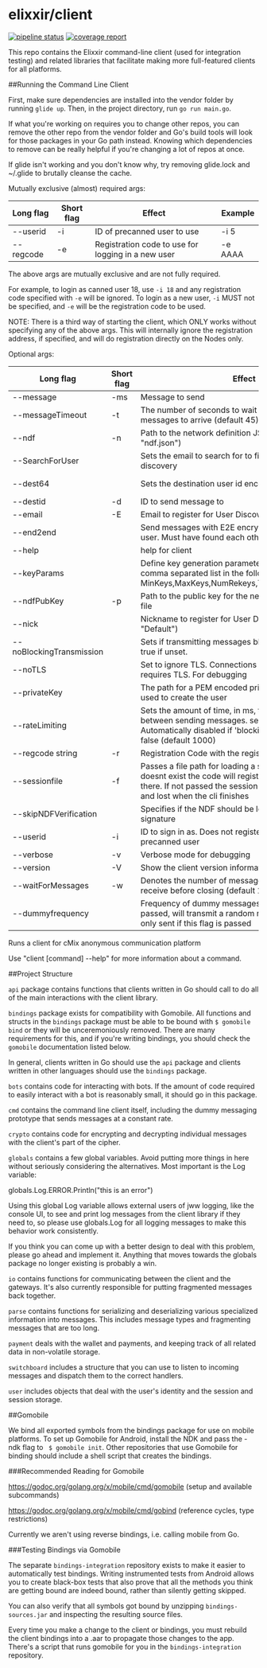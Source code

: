 # elixxir/client

[![pipeline status](https://gitlab.com/elixxir/client/badges/master/pipeline.svg)](https://gitlab.com/elixxir/client/commits/master)
[![coverage report](https://gitlab.com/elixxir/client/badges/master/coverage.svg)](https://gitlab.com/elixxir/client/commits/master)

This repo contains the Elixxir command-line client (used for integration
testing) and related libraries that facilitate making more full-featured
clients for all platforms.

##Running the Command Line Client

First, make sure dependencies are installed into the vendor folder by running
`glide up`. Then, in the project directory, run `go run main.go`.

If what you're working on requires you to change other repos, you can remove
the other repo from the vendor folder and Go's build tools will look for those
packages in your Go path instead. Knowing which dependencies to remove can be
really helpful if you're changing a lot of repos at once.

If glide isn't working and you don't know why, try removing glide.lock and
~/.glide to brutally cleanse the cache.


Mutually exclusive (almost) required args:

|Long flag|Short flag|Effect|Example|
|---|---|---|---|
|--userid|-i|ID of precanned user to use|-i 5|
|--regcode|-e|Registration code to use for logging in a new user|-e AAAA|

The above args are mutually exclusive and are not fully required.

For example, to login as canned user 18, use `-i 18` and any registration code specified with `-e` will be ignored.
To login as a new user, `-i` MUST not be specified, and `-e` will be the registration code to be used.

NOTE: There is a third way of starting the client, which ONLY works without specifying any of the above args.
This will internally ignore the registration address, if specified, and will do registration directly on the Nodes
only.

Optional args:

|Long flag|Short flag|Effect|Example|
|---|---|---|---|
|--message|-ms|Message to send|-m "top of the morning"|
|--messageTimeout|-t|The number of seconds to wait for 'waitForMessages' messages to arrive (default 45)|-t 42|
|--ndf|-n|Path to the network definition JSON file (default "ndf.json")| -n "ndf.json"|
|--SearchForUser| |Sets the email to search for to find a user with user discovery| -s "david@chaum.com|
|--dest64| |Sets the destination user id encoded in base 64| --dest64 "yCvV6AsEK3l+45Gn4awBJ4lpb+hT2sO6yzxjeraRor0="|
|--destid|-d|ID to send message to| -d 69|
|--email|-E|Email to register for User Discovery| -e "david@chaum.com"|
|--end2end| |Send messages with E2E encryption to destination user. Must have found each other via UDB first| -end2end|
|--help| |help for client| --help|
|--keyParams| |Define key generation parameters. Pass values in comma separated list in the following order: MinKeys,MaxKeys,NumRekeys,TTLScalar,MinNumKeys| |
|--ndfPubKey|-p|Path to the public key for the network definition JSON file|
|--nick| |Nickname to register for User Discovery (default "Default")| --nick "zezima"|
|--noBlockingTransmission| |Sets if transmitting messages blocks or not.  Defaults to true if unset.|--noBlockingTransmission|
|--noTLS| |Set to ignore TLS. Connections will fail if the network requires TLS. For debugging|--noTLS|
|--privateKey| |The path for a PEM encoded private key which will be used to create the user|--privateKey "key.pem"|
|--rateLimiting| |Sets the amount of time, in ms, that the client waits between sending messages.  set to zero to disable.  Automatically disabled if 'blockingTransmission' is false (default 1000)| --rateLimiting 100|
|--regcode string|-r|Registration Code with the registration server |--regcode "AAAA"|
|--sessionfile|-f|Passes a file path for loading a session.  If the file doesnt exist the code will register the user and store it there.  If not passed the session will be stored to ram and lost when the cli finishes| -s "user.session"|
|--skipNDFVerification| |Specifies if the NDF should be loaded without the signature|--skipNDFVerification|
|--userid|-i|ID to sign in as. Does not register, must be an available precanned user |-i 32|
|--verbose|-v|Verbose mode for debugging|-v|
|--version|-V|Show the client version information|-V|
|--waitForMessages|-w|Denotes the number of messages the client should receive before closing (default 1)|-w 7|
|--dummyfrequency| |Frequency of dummy messages in Hz.  If no message is passed, will transmit a random message.  Dummies are only sent if this flag is passed| --dummyfrequency 30.5|

Runs a client for cMix anonymous communication platform

Use "client [command] --help" for more information about a command.



##Project Structure

`api` package contains functions that clients written in Go should call to do
all of the main interactions with the client library.

`bindings` package exists for compatibility with Gomobile. All functions and
structs in the `bindings` package must be able to be bound with `$ gomobile bind`
or they will be unceremoniously removed. There are many requirements for 
this, and if you're writing bindings, you should check the `gomobile` 
documentation listed below.

In general, clients written in Go should use the `api` package and clients 
written in other languages should use the `bindings` package.

`bots` contains code for interacting with bots. If the amount of code required
to easily interact with a bot is reasonably small, it should go in this package.

`cmd` contains the command line client itself, including the dummy messaging
prototype that sends messages at a constant rate.

`crypto` contains code for encrypting and decrypting individual messages with
the client's part of the cipher. 

`globals` contains a few global variables. Avoid putting more things in here
without seriously considering the alternatives. Most important is the Log 
variable:

globals.Log.ERROR.Println("this is an error")

Using this global Log variable allows external users of jww logging, like the 
console UI, to see and print log messages from the client library if they need
to, so please use globals.Log for all logging messages to make this behavior
work consistently.

If you think you can come up with a better design to deal with this problem, 
please go ahead and implement it. Anything that moves towards the globals 
package no longer existing is probably a win.

`io` contains functions for communicating between the client and the gateways.
It's also currently responsible for putting fragmented messages back together.

`parse` contains functions for serializing and deserializing various specialized
information into messages. This includes message types and fragmenting messages
that are too long.

`payment` deals with the wallet and payments, and keeping track of all related
data in non-volatile storage.

`switchboard` includes a structure that you can use to listen to incoming 
messages and dispatch them to the correct handlers.

`user` includes objects that deal with the user's identity and the session 
and session storage.

##Gomobile

We bind all exported symbols from the bindings package for use on mobile 
platforms. To set up Gomobile for Android, install the NDK and 
pass the -ndk flag to ` $ gomobile init`. Other repositories that use Gomobile
for binding should include a shell script that creates the bindings.

###Recommended Reading for Gomobile

https://godoc.org/golang.org/x/mobile/cmd/gomobile (setup and available 
subcommands)

https://godoc.org/golang.org/x/mobile/cmd/gobind (reference cycles, type 
restrictions)

Currently we aren't using reverse bindings, i.e. calling mobile from Go.

###Testing Bindings via Gomobile

The separate `bindings-integration` repository exists to make it easier to 
automatically test bindings. Writing instrumented tests from Android allows 
you to create black-box tests that also prove that all the methods you think 
are getting bound are indeed bound, rather than silently getting skipped.

You can also verify that all symbols got bound by unzipping `bindings-sources.jar`
and inspecting the resulting source files.

Every time you make a change to the client or bindings, you must rebuild the 
client bindings into a .aar to propagate those changes to the app. There's a 
script that runs gomobile for you in the `bindings-integration` repository.
